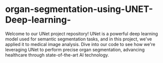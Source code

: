 # organ-segmentation-using-UNET-Deep-learning-
Welcome to our UNet project repository! UNet is a powerful deep learning model used for semantic segmentation tasks, and in this project, we've applied it to medical image analysis. Dive into our code to see how we're leveraging UNet to perform precise organ segmentation, advancing healthcare through state-of-the-art AI technology.

